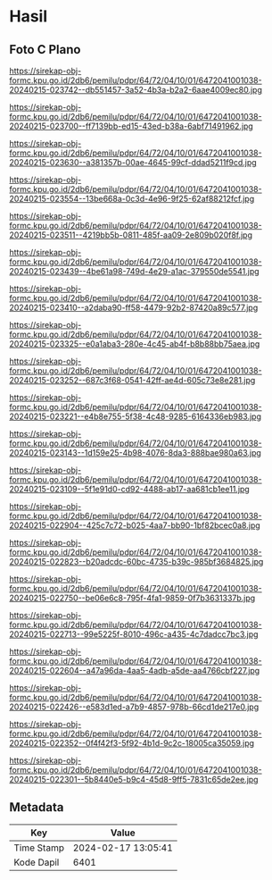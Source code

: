 # Hasil

## Foto C Plano

https://sirekap-obj-formc.kpu.go.id/2db6/pemilu/pdpr/64/72/04/10/01/6472041001038-20240215-023742--db551457-3a52-4b3a-b2a2-6aae4009ec80.jpg

https://sirekap-obj-formc.kpu.go.id/2db6/pemilu/pdpr/64/72/04/10/01/6472041001038-20240215-023700--ff7139bb-ed15-43ed-b38a-6abf71491962.jpg

https://sirekap-obj-formc.kpu.go.id/2db6/pemilu/pdpr/64/72/04/10/01/6472041001038-20240215-023630--a381357b-00ae-4645-99cf-ddad5211f9cd.jpg

https://sirekap-obj-formc.kpu.go.id/2db6/pemilu/pdpr/64/72/04/10/01/6472041001038-20240215-023554--13be668a-0c3d-4e96-9f25-62af88212fcf.jpg

https://sirekap-obj-formc.kpu.go.id/2db6/pemilu/pdpr/64/72/04/10/01/6472041001038-20240215-023511--4219bb5b-0811-485f-aa09-2e809b020f8f.jpg

https://sirekap-obj-formc.kpu.go.id/2db6/pemilu/pdpr/64/72/04/10/01/6472041001038-20240215-023439--4be61a98-749d-4e29-a1ac-379550de5541.jpg

https://sirekap-obj-formc.kpu.go.id/2db6/pemilu/pdpr/64/72/04/10/01/6472041001038-20240215-023410--a2daba90-ff58-4479-92b2-87420a89c577.jpg

https://sirekap-obj-formc.kpu.go.id/2db6/pemilu/pdpr/64/72/04/10/01/6472041001038-20240215-023325--e0a1aba3-280e-4c45-ab4f-b8b88bb75aea.jpg

https://sirekap-obj-formc.kpu.go.id/2db6/pemilu/pdpr/64/72/04/10/01/6472041001038-20240215-023252--687c3f68-0541-42ff-ae4d-605c73e8e281.jpg

https://sirekap-obj-formc.kpu.go.id/2db6/pemilu/pdpr/64/72/04/10/01/6472041001038-20240215-023221--e4b8e755-5f38-4c48-9285-6164336eb983.jpg

https://sirekap-obj-formc.kpu.go.id/2db6/pemilu/pdpr/64/72/04/10/01/6472041001038-20240215-023143--1d159e25-4b98-4076-8da3-888bae980a63.jpg

https://sirekap-obj-formc.kpu.go.id/2db6/pemilu/pdpr/64/72/04/10/01/6472041001038-20240215-023109--5f1e91d0-cd92-4488-ab17-aa681cb1ee11.jpg

https://sirekap-obj-formc.kpu.go.id/2db6/pemilu/pdpr/64/72/04/10/01/6472041001038-20240215-022904--425c7c72-b025-4aa7-bb90-1bf82bcec0a8.jpg

https://sirekap-obj-formc.kpu.go.id/2db6/pemilu/pdpr/64/72/04/10/01/6472041001038-20240215-022823--b20adcdc-60bc-4735-b39c-985bf3684825.jpg

https://sirekap-obj-formc.kpu.go.id/2db6/pemilu/pdpr/64/72/04/10/01/6472041001038-20240215-022750--be06e6c8-795f-4fa1-9859-0f7b3631337b.jpg

https://sirekap-obj-formc.kpu.go.id/2db6/pemilu/pdpr/64/72/04/10/01/6472041001038-20240215-022713--99e5225f-8010-496c-a435-4c7dadcc7bc3.jpg

https://sirekap-obj-formc.kpu.go.id/2db6/pemilu/pdpr/64/72/04/10/01/6472041001038-20240215-022604--a47a96da-4aa5-4adb-a5de-aa4766cbf227.jpg

https://sirekap-obj-formc.kpu.go.id/2db6/pemilu/pdpr/64/72/04/10/01/6472041001038-20240215-022426--e583d1ed-a7b9-4857-978b-66cd1de217e0.jpg

https://sirekap-obj-formc.kpu.go.id/2db6/pemilu/pdpr/64/72/04/10/01/6472041001038-20240215-022352--0f4f42f3-5f92-4b1d-9c2c-18005ca35059.jpg

https://sirekap-obj-formc.kpu.go.id/2db6/pemilu/pdpr/64/72/04/10/01/6472041001038-20240215-022301--5b8440e5-b9c4-45d8-9ff5-7831c65de2ee.jpg


## Metadata

| Key        | Value               |
| ---------- | ------------------- |
| Time Stamp | 2024-02-17 13:05:41 |
| Kode Dapil | 6401                |



